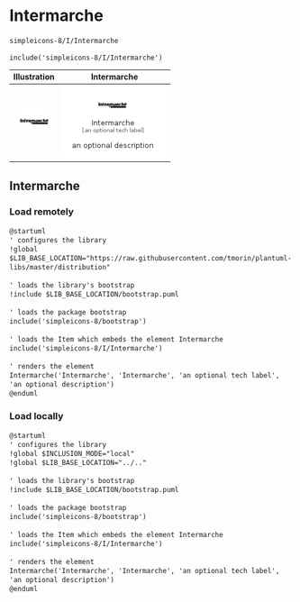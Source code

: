 # Intermarche


```text
simpleicons-8/I/Intermarche
```

```text
include('simpleicons-8/I/Intermarche')
```



| Illustration | Intermarche |
| :---: | :---: |
| ![illustration for Illustration](../../simpleicons-8/I/Intermarche.png) | ![illustration for Intermarche](../../simpleicons-8/I/Intermarche.Local.png) |




## Intermarche

### Load remotely
```plantuml
@startuml
' configures the library
!global $LIB_BASE_LOCATION="https://raw.githubusercontent.com/tmorin/plantuml-libs/master/distribution"

' loads the library's bootstrap
!include $LIB_BASE_LOCATION/bootstrap.puml

' loads the package bootstrap
include('simpleicons-8/bootstrap')

' loads the Item which embeds the element Intermarche
include('simpleicons-8/I/Intermarche')

' renders the element
Intermarche('Intermarche', 'Intermarche', 'an optional tech label', 'an optional description')
@enduml
```

### Load locally
```plantuml
@startuml
' configures the library
!global $INCLUSION_MODE="local"
!global $LIB_BASE_LOCATION="../.."

' loads the library's bootstrap
!include $LIB_BASE_LOCATION/bootstrap.puml

' loads the package bootstrap
include('simpleicons-8/bootstrap')

' loads the Item which embeds the element Intermarche
include('simpleicons-8/I/Intermarche')

' renders the element
Intermarche('Intermarche', 'Intermarche', 'an optional tech label', 'an optional description')
@enduml
```

